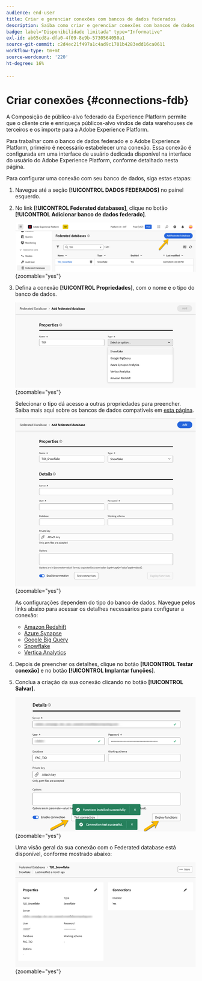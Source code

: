 ```yaml
---
audience: end-user
title: Criar e gerenciar conexões com bancos de dados federados
description: Saiba como criar e gerenciar conexões com bancos de dados federados
badge: label="Disponibilidade limitada" type="Informative"
exl-id: ab65cd8a-dfa0-4f09-8e9b-5730564050a1
source-git-commit: c2d4ec21f497a1c4ad9c1701b4283edd16ca0611
workflow-type: tm+mt
source-wordcount: '220'
ht-degree: 16%

---
```


# Criar conexões {#connections-fdb}

A Composição de público-alvo federado da Experience Platform permite que o cliente crie e enriqueça públicos-alvo vindos de data warehouses de terceiros e os importe para a Adobe Experience Platform.

Para trabalhar com o banco de dados federado e o Adobe Experience Platform, primeiro é necessário estabelecer uma conexão. Essa conexão é configurada em uma interface de usuário dedicada disponível na interface do usuário do Adobe Experience Platform, conforme detalhado nesta página.

Para configurar uma conexão com seu banco de dados, siga estas etapas:

1. Navegue até a seção **[!UICONTROL DADOS FEDERADOS]** no painel esquerdo.

1. No link **[!UICONTROL Federated databases]**, clique no botão **[!UICONTROL Adicionar banco de dados federado]**.

   ![](assets/connections_list.png){zoomable="yes"}

1. Defina a conexão **[!UICONTROL Propriedades]**, com o nome e o tipo do banco de dados.

   ![](assets/connections_name.png){zoomable="yes"}

   Selecionar o tipo dá acesso a outras propriedades para preencher. Saiba mais aqui sobre os bancos de dados compatíveis em [esta página](federated-db.md).

   ![](assets/connections_details.png){zoomable="yes"}

   As configurações dependem do tipo do banco de dados. Navegue pelos links abaixo para acessar os detalhes necessários para configurar a conexão:

   * [Amazon Redshift](federated-db.md#amazon-redshift)
   * [Azure Synapse](federated-db.md#azure-synapse-redshift)
   * [Google Big Query](federated-db.md#google-big-query)
   * [Snowflake](federated-db.md#snowflake)
   * [Vertica Analytics](federated-db.md#vertica-analytics)

1. Depois de preencher os detalhes, clique no botão **[!UICONTROL Testar conexão]** e no botão **[!UICONTROL Implantar funções]**.

1. Conclua a criação da sua conexão clicando no botão **[!UICONTROL Salvar]**.

   ![](assets/connections_testdeploy.png){zoomable="yes"}

   Uma visão geral da sua conexão com o Federated database está disponível, conforme mostrado abaixo:

   ![](assets/connections_overview.png){zoomable="yes"}
